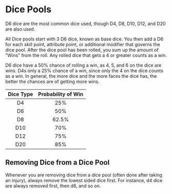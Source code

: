 # Dice Pools

D6 dice are the most common dice used, though D4, D8, D10, D12, and D20 are also used.

All Dice pools start with 3 D6 dice, known as base dice. You then add a D6 for each skill point, attribute point, or additional modifier that governs the dice pool. After the dice pool has been rolled, you sum up the amount of "Wins" from the roll. Any rolled dice that gets a 4 or greater counts as a win.

D6 dice have a 50% chance of rolling a win, as 4, 5, and 6 on the dice are wins. D4s only a 25% chance of a win, since only the 4 on the dice counts as a win. In general, the more dice and the more faces the dice has, the better the chances are of getting more wins.

| Dice Type | Probability of Win |
| :-------: | :----------------: |
|    D4    |        25%        |
|    D6    |        50%        |
|    D8    |       62.5%       |
|    D10    |        70%        |
|    D12    |        75%        |
|    D20    |        85%        |

## Removing Dice from a Dice Pool

Whenever you are removing dice from a dice pool (often done after taking an injury), always remove the lowest sided dice first. For instance, d4 dice are always removed first, then d6, and so on.
